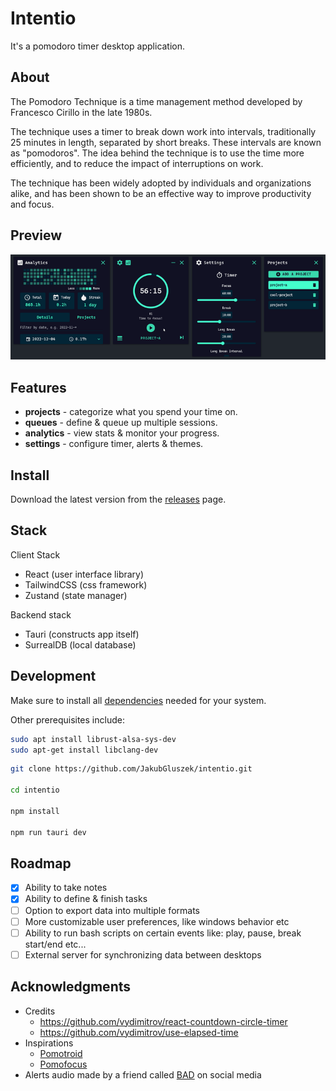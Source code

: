 # Intentio

It's a pomodoro timer desktop application.

## About

The Pomodoro Technique is a time management method developed by Francesco Cirillo in the late 1980s.

The technique uses a timer to break down work into intervals, traditionally 25 minutes in length, separated by short breaks. These intervals are known as "pomodoros". The idea behind the technique is to use the time more efficiently, and to reduce the impact of interruptions on work.

The technique has been widely adopted by individuals and organizations alike, and has been shown to be an effective way to improve productivity and focus.

## Preview

![Preview](https://github.com/JakubGluszek/intentio/blob/master/.github/images/intentio-demo.gif)

## Features

- **projects** - categorize what you spend your time on.
- **queues** - define & queue up multiple sessions.
- **analytics** - view stats & monitor your progress.
- **settings** - configure timer, alerts & themes.

## Install

Download the latest version from the [releases](https://github.com/JakubGluszek/intentio/releases) page.

## Stack

Client Stack

- React (user interface library)
- TailwindCSS (css framework)
- Zustand (state manager)

Backend stack

- Tauri (constructs app itself)
- SurrealDB (local database)

## Development

Make sure to install all [dependencies](https://tauri.app/v1/guides/getting-started/prerequisites) needed for your system.

Other prerequisites include:
```bash
sudo apt install librust-alsa-sys-dev
sudo apt-get install libclang-dev
```

```bash
git clone https://github.com/JakubGluszek/intentio.git

cd intentio

npm install

npm run tauri dev
```

## Roadmap

- [x] Ability to take notes
- [x] Ability to define & finish tasks
- [ ] Option to export data into multiple formats
- [ ] More customizable user preferences, like windows behavior etc
- [ ] Ability to run bash scripts on certain events like: play, pause, break start/end etc...
- [ ] External server for synchronizing data between desktops

## Acknowledgments

- Credits
  - https://github.com/vydimitrov/react-countdown-circle-timer
  - https://github.com/vydimitrov/use-elapsed-time
- Inspirations
  - [Pomotroid](https://github.com/Splode/pomotroid)
  - [Pomofocus](https://pomofocus.io/)
- Alerts audio made by a friend called [BAD](https://www.youtube.com/channel/UCCqowyNy72D-TVhYJzNHhpw) on social media
